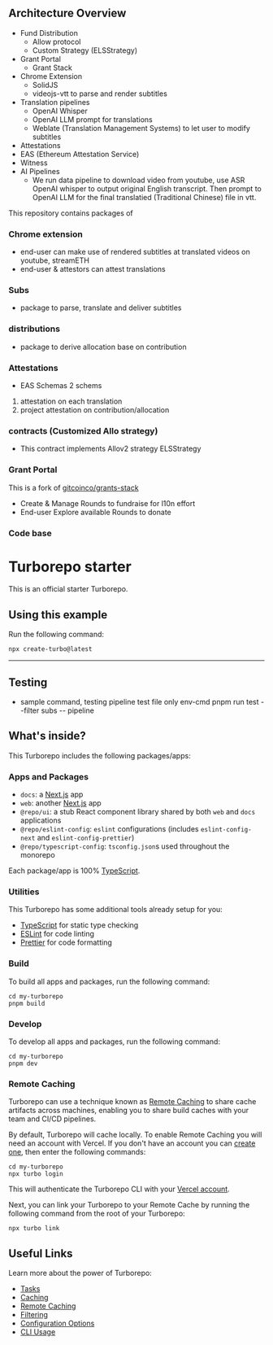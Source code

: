 
## Architecture Overview

- Fund Distribution
  - Allow protocol
  - Custom Strategy (ELSStrategy)
- Grant Portal
  - Grant Stack
- Chrome Extension
  - SolidJS
  - videojs-vtt to parse and render subtitles
- Translation pipelines
  - OpenAI Whisper
  - OpenAI LLM prompt for translations
  - Weblate (Translation Management Systems) to let user to modify subtitles
- Attestations
 - EAS (Ethereum Attestation Service)
  - Witness
- AI Pipelines
  -  We run data pipeline to download video from youtube, use ASR OpenAI whisper to output original English transcript. Then prompt to OpenAI LLM for the final translatied (Traditional Chinese) file in vtt.


This repository contains packages of

### Chrome extension

- end-user can make use of rendered subtitles at translated videos on youtube, streamETH
- end-user & attestors can attest translations

### Subs

- package to parse, translate and deliver subtitles 


### distributions

- package to derive allocation base on contribution

### Attestations

- EAS Schemas
2 schems
1. attestation on each translation
2. project attestation on contribution/allocation




### contracts (Customized Allo strategy)

- This contract implements Allov2 strategy ELSStrategy

### Grant Portal

This is a fork of [gitcoinco/grants-stack](https://github.com/gitcoinco/grants-stack)

- Create & Manage Rounds to fundraise for l10n effort
- End-user Explore available Rounds to donate

### Code base

# Turborepo starter

This is an official starter Turborepo.

## Using this example

Run the following command:

```sh
npx create-turbo@latest
```

---

## Testing

- sample command, testing pipeline test file only
 env-cmd pnpm run test --filter subs -- pipeline
 
## What's inside?

This Turborepo includes the following packages/apps:

### Apps and Packages

- `docs`: a [Next.js](https://nextjs.org/) app
- `web`: another [Next.js](https://nextjs.org/) app
- `@repo/ui`: a stub React component library shared by both `web` and `docs` applications
- `@repo/eslint-config`: `eslint` configurations (includes `eslint-config-next` and `eslint-config-prettier`)
- `@repo/typescript-config`: `tsconfig.json`s used throughout the monorepo

Each package/app is 100% [TypeScript](https://www.typescriptlang.org/).

### Utilities

This Turborepo has some additional tools already setup for you:

- [TypeScript](https://www.typescriptlang.org/) for static type checking
- [ESLint](https://eslint.org/) for code linting
- [Prettier](https://prettier.io) for code formatting

### Build

To build all apps and packages, run the following command:

```
cd my-turborepo
pnpm build
```

### Develop

To develop all apps and packages, run the following command:

```
cd my-turborepo
pnpm dev
```

### Remote Caching

Turborepo can use a technique known as [Remote Caching](https://turbo.build/repo/docs/core-concepts/remote-caching) to share cache artifacts across machines, enabling you to share build caches with your team and CI/CD pipelines.

By default, Turborepo will cache locally. To enable Remote Caching you will need an account with Vercel. If you don't have an account you can [create one](https://vercel.com/signup), then enter the following commands:

```
cd my-turborepo
npx turbo login
```

This will authenticate the Turborepo CLI with your [Vercel account](https://vercel.com/docs/concepts/personal-accounts/overview).

Next, you can link your Turborepo to your Remote Cache by running the following command from the root of your Turborepo:

```
npx turbo link
```

## Useful Links

Learn more about the power of Turborepo:

- [Tasks](https://turbo.build/repo/docs/core-concepts/monorepos/running-tasks)
- [Caching](https://turbo.build/repo/docs/core-concepts/caching)
- [Remote Caching](https://turbo.build/repo/docs/core-concepts/remote-caching)
- [Filtering](https://turbo.build/repo/docs/core-concepts/monorepos/filtering)
- [Configuration Options](https://turbo.build/repo/docs/reference/configuration)
- [CLI Usage](https://turbo.build/repo/docs/reference/command-line-reference)

